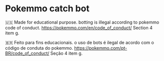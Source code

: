 # Pokemmo catch bot

🇺🇸
Made for educational purpose. botting is illegal according to pokemmo code of conduct.
https://pokemmo.com/en/code_of_conduct/ Section 4 item g.

🇧🇷
Feito para fins educacionais. o uso de bots é ilegal de acordo com o código de conduta do pokemmo.
https://pokemmo.com/pt-BR/code_of_conduct/ Seção 4 item g.
